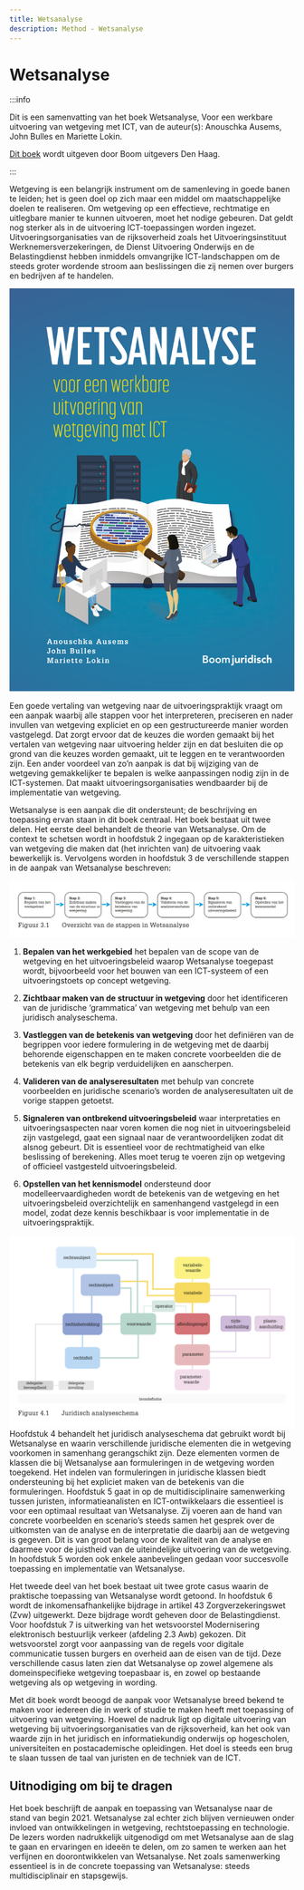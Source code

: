 ```yaml
---
title: Wetsanalyse
description: Method - Wetsanalyse
---
```

# Wetsanalyse

:::info

Dit is een samenvatting van het boek Wetsanalyse, Voor een werkbare uitvoering van wetgeving met ICT, van de auteur(s): Anouschka Ausems, John Bulles en Mariette Lokin.

[Dit boek](https://www.boomdenhaag.nl/webshop/wetsanalyse) wordt uitgeven door Boom uitgevers Den Haag.

:::

Wetgeving is een belangrijk instrument om de samenleving in goede banen te leiden; het is geen doel op zich maar een middel om maatschappelijke doelen te realiseren. 
Om wetgeving op een effectieve, rechtmatige en uitlegbare manier te kunnen uitvoeren, moet het nodige gebeuren. Dat geldt nog sterker als in de uitvoering ICT-toepassingen worden ingezet. Uitvoeringsorganisaties van de rijksoverheid zoals het Uitvoeringsinstituut Werknemersverzekeringen, de Dienst Uitvoering Onderwijs en de Belastingdienst hebben inmiddels omvangrijke ICT-landschappen om de steeds groter wordende stroom aan beslissingen die zij nemen over burgers en bedrijven af te handelen.

![Boek Wetsanalyse](../../static/img/boekwetsanalyse.png)

Een goede vertaling van wetgeving naar de uitvoeringspraktijk vraagt om een aanpak waarbij alle stappen voor het interpreteren, preciseren en nader invullen van wetgeving expliciet en op een gestructureerde manier worden vastgelegd. Dat zorgt ervoor dat de keuzes die worden gemaakt bij het vertalen van wetgeving naar uitvoering helder zijn en dat besluiten die op grond van die keuzes worden gemaakt, uit te leggen en te verantwoorden zijn. Een ander voordeel van zo’n aanpak is dat bij wijziging van de wetgeving gemakkelijker te bepalen is welke aanpassingen nodig zijn in de ICT-systemen. Dat maakt uitvoeringsorganisaties wendbaarder bij de implementatie van wetgeving. 

Wetsanalyse is een aanpak die dit ondersteunt; de beschrijving en toepassing ervan staan in dit boek centraal. Het boek bestaat uit twee delen. Het eerste deel behandelt de theorie van Wetsanalyse. Om de context te schetsen wordt in hoofdstuk 2 ingegaan op de karakteristieken van wetgeving die maken dat (het inrichten van) de uitvoering vaak bewerkelijk is. Vervolgens worden in hoofdstuk 3 de verschillende stappen in de aanpak van Wetsanalyse beschreven:

![Stappen Wetsanalyse](../../static/img/stappenschema.png)

1. **Bepalen van het werkgebied** het bepalen van de scope van de wetgeving en het uitvoeringsbeleid waarop Wetsanalyse toegepast wordt, bijvoorbeeld voor het bouwen van een ICT-systeem of een uitvoeringstoets op concept wetgeving.

2. **Zichtbaar maken van de structuur in wetgeving** door het identificeren van de juridische ‘grammatica’ van wetgeving met behulp van een juridisch analyseschema.

3. **Vastleggen van de betekenis van wetgeving** door het definiëren van de begrippen voor iedere formulering in de wetgeving met de daarbij behorende eigenschappen en te maken concrete voorbeelden die de betekenis van elk begrip verduidelijken en aanscherpen.

4. **Valideren van de analyseresultaten** met behulp van concrete voorbeelden en juridische scenario’s worden de analyseresultaten uit de vorige stappen getoetst.

5. **Signaleren van ontbrekend uitvoeringsbeleid** waar interpretaties en uitvoeringsaspecten naar voren komen die nog niet in uitvoeringsbeleid zijn vastgelegd, gaat een signaal naar de verantwoordelijken zodat dit alsnog gebeurt. Dit is essentieel voor de rechtmatigheid van elke beslissing of berekening. Alles moet terug te voeren zijn op wetgeving of officieel vastgesteld uitvoeringsbeleid.

6. **Opstellen van het kennismodel** ondersteund door modelleervaardigheden wordt de betekenis van de wetgeving en het uitvoeringsbeleid overzichtelijk en samenhangend vastgelegd in een model, zodat deze kennis beschikbaar is voor implementatie in de uitvoeringspraktijk.

![Juridisch analyseschema](../../static/img/analyseschema.png)
Hoofdstuk 4 behandelt het juridisch analyseschema dat gebruikt wordt bij Wetsanalyse en waarin verschillende juridische elementen die in wetgeving voorkomen in samenhang gerangschikt zijn. Deze elementen vormen de klassen die bij Wetsanalyse aan formuleringen in de wetgeving worden toegekend. Het indelen van formuleringen in juridische klassen biedt ondersteuning bij het expliciet maken van de betekenis van die formuleringen. Hoofdstuk 5 gaat in op de multidisciplinaire samenwerking tussen juristen, informatieanalisten en ICT-ontwikkelaars die essentieel is voor een optimaal resultaat van Wetsanalyse. Zij voeren aan de hand van concrete voorbeelden en scenario’s steeds samen het gesprek over de uitkomsten van de analyse en de interpretatie die daarbij aan de wetgeving is gegeven. Dit is van groot belang voor de kwaliteit van de analyse en daarmee voor de juistheid van de uiteindelijke uitvoering van de wetgeving. In hoofdstuk 5 worden ook enkele aanbevelingen gedaan voor succesvolle toepassing en implementatie van Wetsanalyse.

Het tweede deel van het boek bestaat uit twee grote casus waarin de praktische toepassing van Wetsanalyse wordt getoond. In hoofdstuk 6 wordt de inkomensafhankelijke bijdrage in artikel 43 Zorgverzekeringswet (Zvw) uitgewerkt. Deze bijdrage wordt geheven door de Belastingdienst. Voor hoofdstuk 7 is uitwerking van het wetsvoorstel Modernisering elektronisch bestuurlijk verkeer (afdeling 2.3 Awb) gekozen. Dit wetsvoorstel zorgt voor aanpassing van de regels voor digitale communicatie tussen burgers en overheid aan de eisen van de tijd. Deze verschillende casus laten zien dat Wetsanalyse op zowel algemene als domeinspecifieke wetgeving toepasbaar is, en zowel op bestaande wetgeving als op wetgeving in wording.

Met dit boek wordt beoogd de aanpak voor Wetsanalyse breed bekend te maken voor iedereen die in werk of studie te maken heeft met toepassing of uitvoering van wetgeving. Hoewel de nadruk ligt op digitale uitvoering van wetgeving bij uitvoeringsorganisaties van de rijksoverheid, kan het ook van waarde zijn in het juridisch en informatiekundig onderwijs op hogescholen, universiteiten en postacademische opleidingen. Het doel is steeds een brug te slaan tussen de taal van juristen en de techniek van de ICT.

## Uitnodiging om bij te dragen

Het boek beschrijft de aanpak en toepassing van Wetsanalyse naar de stand van begin 2021. Wetsanalyse zal echter zich blijven vernieuwen onder invloed van ontwikkelingen in wetgeving, rechtstoepassing en technologie. De lezers worden nadrukkelijk uitgenodigd om met Wetsanalyse aan de slag te gaan en ervaringen en ideeën te delen, om zo samen te werken aan het verfijnen en doorontwikkelen van Wetsanalyse. Net zoals samenwerking essentieel is in de concrete toepassing van Wetsanalyse: steeds multidisciplinair en stapsgewijs.